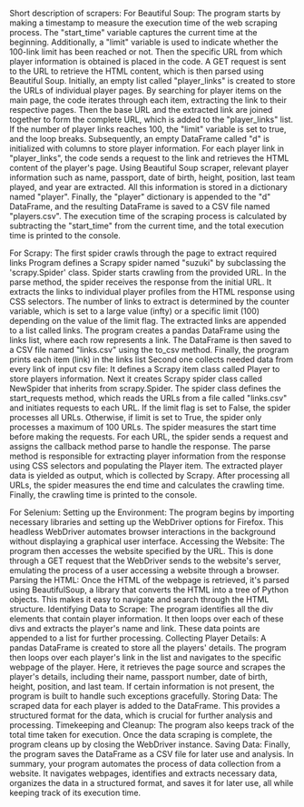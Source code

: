 Short description of scrapers:
For Beautiful Soup:
The program starts by making a timestamp to measure the execution time of the web scraping process. The "start_time" variable captures the current time at the beginning. Additionally, a "limit" variable is used to indicate whether the 100-link limit has been reached or not. Then the specific URL from which player information is obtained is placed  in the code. A GET request is sent to the URL to retrieve the HTML content, which is then parsed using Beautiful Soup. Initially, an empty list called "player_links" is created to store the URLs of individual player pages. By searching for player items on the main page, the code iterates through each item, extracting the link to their respective pages. Then the base URL and the extracted link are joined together to form the complete URL, which is added to the "player_links" list. If the number of player links reaches 100, the "limit" variable is set to true, and the loop breaks. Subsequently, an empty DataFrame called "d" is initialized with columns to store player information. For each player link in "player_links", the code sends a request to the link and retrieves the HTML content of the player's page. Using Beautiful Soup scraper, relevant player information such as name, passport, date of birth, height, position, last team played, and year are extracted. All this information is stored in a dictionary named "player". Finally, the "player" dictionary is appended to the "d" DataFrame, and the resulting DataFrame is saved to a CSV file named "players.csv". The execution time of the scraping process is calculated by subtracting the "start_time" from the current time, and the total execution time is printed to the console.

For Scrapy:
The first spider crawls through the page to extract required links
Program defines a Scrapy spider named "suzuki" by subclassing the 'scrapy.Spider' class. Spider starts crawling from the provided URL. In the parse method, the spider receives the response from the initial URL. It extracts the links to individual player profiles from the HTML response using CSS selectors. The number of links to extract is determined by the counter variable, which is set to a large value (infty) or a specific limit (100) depending on the value of the limit flag. The extracted links are appended to a list called links. The program creates a pandas DataFrame using the links list, where each row represents a link. The DataFrame is then saved to a CSV file named "links.csv" using the to_csv method. Finally, the program prints each item (link) in the links list
Second one collects needed data from every link of input csv file:
It defines a Scrapy item class called Player to store players information. Next it creates Scrapy spider class called NewSpider that inherits from scrapy.Spider. The spider class defines the start_requests method, which reads the URLs from a file called "links.csv" and initiates requests to each URL. If the limit flag is set to False, the spider processes all URLs. Otherwise, if limit is set to True, the spider only processes a maximum of 100 URLs. The spider measures the start time before making the requests. For each URL, the spider sends a request and assigns the callback method parse to handle the response. The parse method is responsible for extracting player information from the response using CSS selectors and populating the Player item. The extracted player data is yielded as output, which is collected by Scrapy. After processing all URLs, the spider measures the end time and calculates the crawling time. Finally, the crawling time is printed to the console.

For Selenium:
Setting up the Environment: The program begins by importing necessary libraries and setting up the WebDriver options for Firefox. This headless WebDriver automates browser interactions in the background without displaying a graphical user interface.
Accessing the Website: The program then accesses the website specified by the URL. This is done through a GET request that the WebDriver sends to the website's server, emulating the process of a user accessing a website through a browser.
Parsing the HTML: Once the HTML of the webpage is retrieved, it's parsed using BeautifulSoup, a library that converts the HTML into a tree of Python objects. This makes it easy to navigate and search through the HTML structure.
Identifying Data to Scrape: The program identifies all the div elements that contain player information. It then loops over each of these divs and extracts the player's name and link. These data points are appended to a list for further processing.
Collecting Player Details: A pandas DataFrame is created to store all the players' details. The program then loops over each player's link in the list and navigates to the specific webpage of the player. Here, it retrieves the page source and scrapes the player's details, including their name, passport number, date of birth, height, position, and last team. If certain information is not present, the program is built to handle such exceptions gracefully.
Storing Data: The scraped data for each player is added to the DataFrame. This provides a structured format for the data, which is crucial for further analysis and processing.
Timekeeping and Cleanup: The program also keeps track of the total time taken for execution. Once the data scraping is complete, the program cleans up by closing the WebDriver instance.
Saving Data: Finally, the program saves the DataFrame as a CSV file for later use and analysis.
In summary, your program automates the process of data collection from a website. It navigates webpages, identifies and extracts necessary data, organizes the data in a structured format, and saves it for later use, all while keeping track of its execution time.
